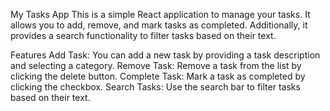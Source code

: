 My Tasks App
This is a simple React application to manage your tasks. It allows you to add, remove, and mark tasks as completed. Additionally, it provides a search functionality to filter tasks based on their text.

Features
Add Task: You can add a new task by providing a task description and selecting a category.
Remove Task: Remove a task from the list by clicking the delete button.
Complete Task: Mark a task as completed by clicking the checkbox.
Search Tasks: Use the search bar to filter tasks based on their text.